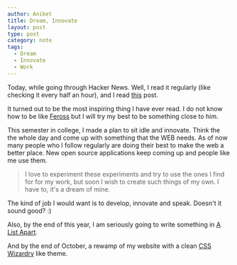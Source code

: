 ```yaml
---
author: Aniket
title: Dream, Innovate
layout: post
type: post
category: note
tags:
  - Dream
  - Innovate
  - Work
---
```

Today, while going through Hacker News. Well, I read it regularly (like checking it every half an hour), and I read [this](http://nymag.com/news/features/silicon-valley-2011-9/) post.

It turned out to be the most inspiring thing I have ever read. I do not know how to be like [Feross](http://www.feross.org/) but I will try my best to be something close to him.

This semester in college, I made a plan to sit idle and innovate. Think the the whole day and come up with something that the WEB needs. As of now many people who I follow regularly are doing their best to make the web a better place. New open source applications keep coming up and people like me use them.

> I love to experiment these experiments and try to use the ones I find for for my work, but soon I wish to create such things of my own. I have to, it's a dream of mine.

The kind of job I would want is to develop, innovate and speak. Doesn't it sound good? :)

Also, by the end of this year, I am seriously going to write something in [A List Apart](http://www.alistapart.com/).

And by the end of October, a rewamp of my website with a clean [CSS Wizardry](http://csswizardry.com/) like theme.